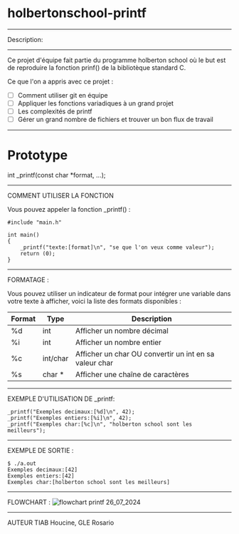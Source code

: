 # holbertonschool-printf

-------

Description:

-------

Ce projet d'équipe fait partie du programme holberton school où le but est de reproduire la fonction prinf() de la bibliotèque standard C.

Ce que l'on a appris avec ce projet :

- [ ] Comment utiliser git en équipe
- [ ] Appliquer les fonctions variadiques à un grand projet
- [ ] Les complexités de printf
- [ ] Gérer un grand nombre de fichiers et trouver un bon flux de travail

-----------------

# Prototype

int _printf(const char *format, ...);

-----------------

COMMENT UTILISER LA FONCTION

Vous pouvez appeler la fonction _printf() :
```
#include "main.h"

int main() 
{
    _printf("texte:[format]\n", "se que l'on veux comme valeur");
    return (0);
}
```

-----------------

FORMATAGE :

Vous pouvez utiliser un indicateur de format pour intégrer une variable dans votre texte à afficher, voici la liste des formats disponibles :

|Format	| Type	| Description |
| --- | --- | --- |
|%d	| int	| Afficher un nombre décimal |
|%i	| int	| Afficher un nombre entier |
|%c	| int/char	| Afficher un char OU convertir un int en sa valeur char |
|%s	| char *	| Afficher une chaîne de caractères |

-----------------

EXEMPLE D'UTILISATION DE _printf:

```
_printf("Exemples decimaux:[%d]\n", 42);
_printf("Exemples entiers:[%i]\n", 42);
_printf("Exemples char:[%c]\n", "holberton school sont les meilleurs");
```

-----------------

EXEMPLE DE SORTIE :

```
$ ./a.out
Exemples decimaux:[42]
Exemples entiers:[42]
Exemples char:[holberton school sont les meilleurs]
```

-----------------

FLOWCHART :
![flowchart printf 26_07_2024](https://github.com/user-attachments/assets/0ffecb85-b5fb-4a3f-bb29-b313df445def)

-----------------

AUTEUR
TIAB Houcine, GLE Rosario
